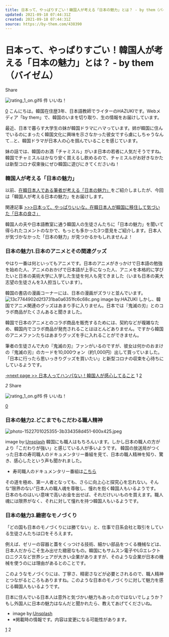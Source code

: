 ```yaml
---
title: 日本って、やっぱりすごい！韓国人が考える「日本の魅力」とは？ - by them（バイゼム）
updated: 2021-09-18 07:44:31Z
created: 2021-09-18 07:44:31Z
source: https://by-them.com/438390
---
```


# 日本って、やっぱりすごい！韓国人が考える「日本の魅力」とは？ - by them（バイゼム）

Share

![rating_1_on.gif](../_resources/rating_1_on.gif)6 件
いいね！

[0](https://by-them.com/438390#ulCommentWidget)
こんにちは。韓国在住歴3年、日本語教師でライターのHAZUKIです。Webメディア「by them」で、韓国のいまを切り取り、生の情報をお届けしています。

最近、日本で暮らす大学生の妹が韓国ドラマにハマっています。姉が韓国に住んでいるのにまったく韓国文化に興味を示さなかった彼女ですら虜にしちゃうなんて…と、韓国ドラマが日本人の心を掴んでいることを感じています。

妹の話では、韓国のお酒「チャミスル」がいま日本の若者に人気だそうですね。韓国でチャミスルはかなり安く買えるし飲めるので、チャミスルがお好きなかたは新型コロナ収束後にぜひ韓国に遊びにきてくださいね！

### 韓国人が考える「日本の魅力」

以前、[在韓日本人である筆者が考える「日本の魅力」](https://by-them.com/434939)をご紹介しましたが、今回は「韓国人が考える日本の魅力」をお届けします。

関連記事
[>>>日本って、やっぱりいいな。在韓日本人が韓国に移住して気づいた「日本の良さ」](https://by-them.com/434939)

韓国人の夫や日本語教室に通う韓国人の生徒さんたちに「日本の魅力」を聞いて得られたコメントのなかで、もっとも多かった3つ意見をご紹介します。日本人が気づかなかった「日本の魅力」が見つかるかもしれませんよ！

### 日本の魅力1.日本のアニメとその関連グッズ

やはり一番は何といってもアニメです。日本のアニメがきっかけで日本語の勉強を始めた人、アニメのおかげで日本語が上手になった人、アニメを本格的に学びたいと日本の美術大学に入学した生徒を何人も見てきました（いまも日本の美大志望の生徒さんを3人担当しています）。

韓国の書店の漫画コーナーには、日本の漫画がズラリと並んでいます。
![13c7744902d2f3731ba0a6351fc6c68c.png](../_resources/13c7744902d2f3731ba0a6351fc6c68c.png)
image by:HAZUKI
しかし、韓国でアニメ関連のグッズはあまり手に入りません。日本では『鬼滅の刃』とのコラボ商品がたくさんあると聞きました。

韓国で日本のアニメとのコラボ商品を販売するためには、契約などが複雑なため、韓国内でコラボ商品が発売されることはほとんどありません。ですから韓国のアニメファンたちはあまりグッズを手に入れることができません。

筆者の生徒さんで大の『鬼滅の刃』ファンがいるのですが、彼女は何かのおまけの『鬼滅の刃』のカードを10,000ウォン（約1,000円）出して買っていました。「日本に行ったら思いっきりグッズを買いたい」と新型コロナの収束を心待ちにしているようです。

[→next page >> 日本人ってハンパない！韓国人が感心してること](https://by-them.com/438390/2)
1 [2](https://by-them.com/438390/2)

*2*
Share

![rating_1_on.gif](../_resources/rating_1_on.gif)6 件
いいね！

[0](https://by-them.com/438390/2#ulCommentWidget)

### 日本の魅力2.どこまでもこだわる職人精神

![photo-1522701025355-3b334358d451-600x425.jpeg](../_resources/photo-1522701025355-3b334358d451-600x425.jpeg)

image by:[Unsplash](https://unsplash.com/photos/Lhb1DyyNr7U)
韓国にも職人はもちろんいます。しかし日本の職人の方がより「こだわりが強い」と感じている人が多いようです。
韓国の放送局がつくった日本の寿司職人のドキュメンタリー番組を見て、日本の職人精神を知り、驚き、感心したという声も聞かれました。

- 寿司職人のドキュメンタリー番組は[こちら](https://www.youtube.com/watch?v=P9s4oaRsJlM)

その道を極め、第一人者となっても、さらに向上心と探究心を忘れない。そんな“限界のない”日本人の職人魂を尊敬し、憧れを抱く韓国人もいるようです。
日本のものはいい意味で高いお金を出せば、それだけいいものを買えます。職人魂には限界がなく、それに対して憧れを持つ韓国人もいるようです。

### 日本の魅力3.緻密なモノづくり

「どの国も日本のモノづくりには勝てない」と、仕事で日系会社と取引をしている生徒さんたちは口をそろえます。

例えば、ゼリーの容器と蓋をくっつける技術、細かい部品をつくる機械などは、日本人だからこそ生み出せた緻密なもの。韓国にもサムスン電子やLGエレクトロニクスなど世界シェアが大きい企業がありますが、そのような企業が日本の機械を使うのには理由があるとのことです。

このようなモノづくりには、丁寧さ、精密さなどが必要とされるので、職人精神とつながるところもありますね。このような日本のモノづくりに対して魅力を感じる韓国人もいるようです。

日本に住んでいる日本人は意外と気づかい魅力もあったのではないでしょうか？もし外国人に日本の魅力はなんだと聞かれたら、教えてあげてくださいね。

- image by:[Unsplash](https://unsplash.com/photos/Y2JQGXUM1iU)
- ※掲載時の情報です。内容は変更になる可能性があります。

 [1](https://by-them.com/438390) 2